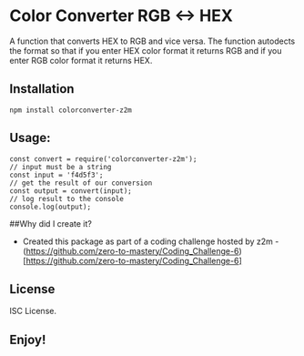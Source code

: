 # Color Converter RGB <-> HEX

A function that converts HEX to RGB and vice versa.
The function autodects the format so that if you enter HEX color format it returns RGB and if you enter RGB color format it returns HEX.

## Installation
`npm install colorconverter-z2m`

## Usage:
```
const convert = require('colorconverter-z2m');
// input must be a string
const input = 'f4d5f3';
// get the result of our conversion
const output = convert(input);
// log result to the console
console.log(output);
```

##Why did I create it?
* Created this package as part of a coding challenge hosted by z2m - (https://github.com/zero-to-mastery/Coding_Challenge-6)[https://github.com/zero-to-mastery/Coding_Challenge-6]

## License
ISC License.

## Enjoy!